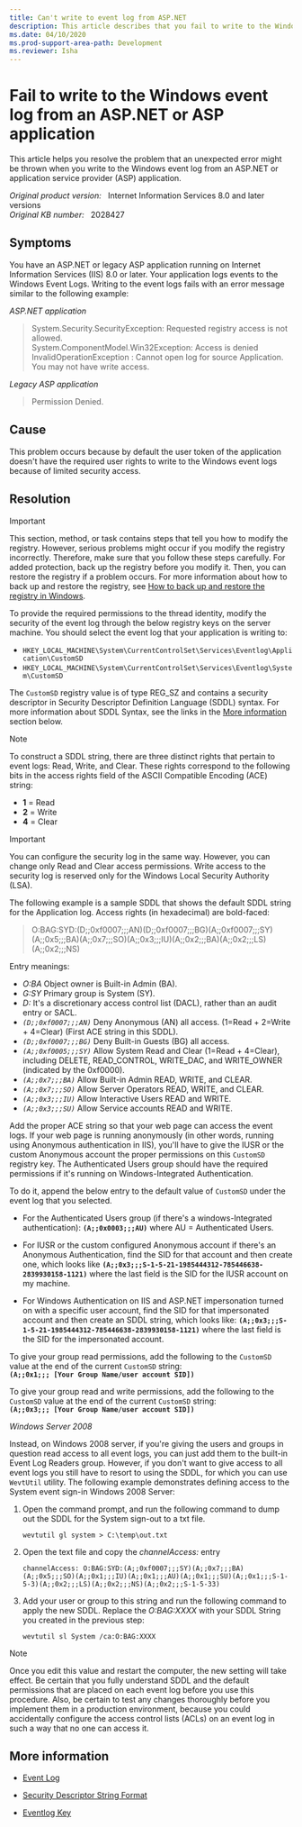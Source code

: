 ```yaml
---
title: Can't write to event log from ASP.NET 
description: This article describes that you fail to write to the Windows event log from an ASP.NET or ASP application.
ms.date: 04/10/2020
ms.prod-support-area-path: Development
ms.reviewer: Isha
---
```

# Fail to write to the Windows event log from an ASP.NET or ASP application

This article helps you resolve the problem that an unexpected error might be thrown when you write to the Windows event log from an ASP.NET or application service provider (ASP) application.

_Original product version:_ &nbsp; Internet Information Services 8.0 and later versions  
_Original KB number:_ &nbsp; 2028427

## Symptoms

You have an ASP.NET or legacy ASP application running on Internet Information Services (IIS) 8.0 or later. Your application logs events to the Windows Event Logs. Writing to the event logs fails with an error message similar to the following example:  

*ASP.NET application*

> System.Security.SecurityException: Requested registry access is not allowed.  
> System.ComponentModel.Win32Exception: Access is denied  
> InvalidOperationException : Cannot open log for source Application. You may not have write access.

*Legacy ASP application*

> Permission Denied.

## Cause

This problem occurs because by default the user token of the application doesn't have the required user rights to write to the Windows event logs because of limited security access.

## Resolution

> [!IMPORTANT]
> This section, method, or task contains steps that tell you how to modify the registry. However, serious problems might occur if you modify the registry incorrectly. Therefore, make sure that you follow these steps carefully. For added protection, back up the registry before you modify it. Then, you can restore the registry if a problem occurs. For more information about how to back up and restore the registry, see [How to back up and restore the registry in Windows](https://support.microsoft.com/help/322756).

To provide the required permissions to the thread identity, modify the security of the event log through the below registry keys on the server machine. You should select the event log that your application is writing to:

- `HKEY_LOCAL_MACHINE\System\CurrentControlSet\Services\Eventlog\Application\CustomSD`
- `HKEY_LOCAL_MACHINE\System\CurrentControlSet\Services\Eventlog\System\CustomSD`

The `CustomSD` registry value is of type REG_SZ and contains a security descriptor in Security Descriptor Definition Language (SDDL) syntax. For more information about SDDL Syntax, see the links in the [More information](#more-information) section below.

> [!NOTE]
> To construct a SDDL string, there are three distinct rights that pertain to event logs: Read, Write, and Clear. These rights correspond to the following bits in the access rights field of the ASCII Compatible Encoding (ACE) string:
> - **1** = Read
> - **2** = Write
> - **4** = Clear

> [!IMPORTANT]
> You can configure the security log in the same way. However, you can change only Read and Clear access permissions. Write access to the security log is reserved only for the Windows Local Security Authority (LSA).

The following example is a sample SDDL that shows the default SDDL string for the Application log. Access rights (in hexadecimal) are bold-faced:

> O:BAG:SYD:(D;;0xf0007;;;AN)(D;;0xf0007;;;BG)(A;;0xf0007;;;SY)(A;;0x5;;;BA)(A;;0x7;;;SO)(A;;0x3;;;IU)(A;;0x2;;;BA)(A;;0x2;;;LS)(A;;0x2;;;NS)

Entry meanings:

- *O:BA* Object owner is Built-in Admin (BA).
- *G:SY* Primary group is System (SY).
- *D:* It's a discretionary access control list (DACL), rather than an audit entry or SACL.
- *`(D;;0xf0007;;;AN)`* Deny Anonymous (AN) all access. (1=Read + 2=Write + 4=Clear) (First ACE string in this SDDL).
- *`(D;;0xf0007;;;BG)`* Deny Built-in Guests (BG) all access.
- *`(A;;0xf0005;;;SY)`* Allow System Read and Clear (1=Read + 4=Clear), including DELETE, READ_CONTROL, WRITE_DAC, and WRITE_OWNER (indicated by the 0xf0000).
- *`(A;;0x7;;;BA)`* Allow Built-in Admin READ, WRITE, and CLEAR.
- *`(A;;0x7;;;SO)`* Allow Server Operators READ, WRITE, and CLEAR.
- *`(A;;0x3;;;IU)`* Allow Interactive Users READ and WRITE.
- *`(A;;0x3;;;SU)`* Allow Service accounts READ and WRITE.

Add the proper ACE string so that your web page can access the event logs. If your web page is running anonymously (in other words, running using Anonymous authentication in IIS), you'll have to give the IUSR or the custom Anonymous account the proper permissions on this `CustomSD` registry key. The Authenticated Users group should have the required permissions if it's running on Windows-Integrated Authentication.

To do it, append the below entry to the default value of `CustomSD` under the event log that you selected.

- For the Authenticated Users group (if there's a windows-Integrated authentication): **`(A;;0x0003;;;AU)`** where AU = Authenticated Users.

- For IUSR or the custom configured Anonymous account if there's an Anonymous Authentication, find the SID for that account and then create one, which looks like **`(A;;0x3;;;S-1-5-21-1985444312-785446638-2839930158-1121)`** where the last field is the SID for the IUSR account on my machine.

- For Windows Authentication on IIS and ASP.NET impersonation turned on with a specific user account, find the SID for that impersonated account and then create an SDDL string, which looks like: **`(A;;0x3;;;S-1-5-21-1985444312-785446638-2839930158-1121)`** where the last field is the SID for the impersonated account.

To give your group read permissions, add the following to the `CustomSD` value at the end of the current `CustomSD` string:  
**`(A;;0x1;;; [Your Group Name/user account SID])`**

To give your group read and write permissions, add the following to the `CustomSD` value at the end of the current `CustomSD` string:  
**`(A;;0x3;;; [Your Group Name/user account SID])`**

*Windows Server 2008*

Instead, on Windows 2008 server, if you're giving the users and groups in question read access to all event logs, you can just add them to the built-in Event Log Readers group. However, if you don't want to give access to all event logs you still have to resort to using the SDDL, for which you can use `WevtUtil` utility. The following example demonstrates defining access to the System event sign-in Windows 2008 Server:

1. Open the command prompt, and run the following command to dump out the SDDL for the System sign-out to a txt file.

    ```console
    wevtutil gl system > C:\temp\out.txt
    ```

2. Open the text file and copy the *channelAccess:* entry

    ```console
    channelAccess: O:BAG:SYD:(A;;0xf0007;;;SY)(A;;0x7;;;BA)(A;;0x5;;;SO)(A;;0x1;;;IU)(A;;0x1;;;AU)(A;;0x1;;;SU)(A;;0x1;;;S-1-5-3)(A;;0x2;;;LS)(A;;0x2;;;NS)(A;;0x2;;;S-1-5-33)
    ```

3. Add your user or group to this string and run the following command to apply the new SDDL. Replace the *O:BAG:XXXX* with your SDDL String you created in the previous step:

    ```console
    wevtutil sl System /ca:O:BAG:XXXX
    ```

> [!NOTE]
> Once you edit this value and restart the computer, the new setting will take effect. Be certain that you fully understand SDDL and the default permissions that are placed on each event log before you use this procedure. Also, be certain to test any changes thoroughly before you implement them in a production environment, because you could accidentally configure the access control lists (ACLs) on an event log in such a way that no one can access it.

## More information

- [Event Log](/previous-versions/windows/it-pro/windows-vista/cc722385(v=ws.10))

- [Security Descriptor String Format](/windows/win32/secauthz/security-descriptor-string-format)

- [Eventlog Key](/windows/win32/eventlog/eventlog-key)  
